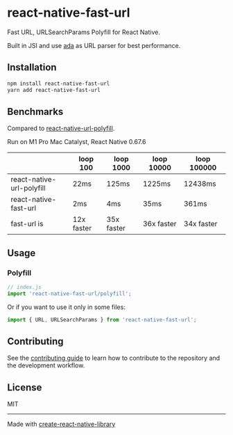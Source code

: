 # react-native-fast-url

Fast URL, URLSearchParams Polyfill for React Native.

Built in JSI and use [ada](https://github.com/ada-url/ada) as URL parser for best performance.

## Installation

```sh
npm install react-native-fast-url
yarn add react-native-fast-url
```

## Benchmarks

Compared to [react-native-url-polyfill](https://github.com/charpeni/react-native-url-polyfill/tree/main).

Run on M1 Pro Mac Catalyst, React Native 0.67.6

|                           | loop 100        | loop 1000       | loop 10000      | loop 100000     |
|---------------------------|------------|------------|------------|------------|
| react-native-url-polyfill | 22ms       | 125ms      | 1225ms     | 12438ms    |
| react-native-fast-url     | 2ms        | 4ms        | 35ms       | 361ms      |
| fast-url is               | 12x faster | 35x faster | 36x faster | 34x faster |

## Usage

### Polyfill

```js
// index.js
import 'react-native-fast-url/polyfill';
```

Or if you want to use it only in some files:

```js
import { URL, URLSearchParams } from 'react-native-fast-url';
```

## Contributing

See the [contributing guide](CONTRIBUTING.md) to learn how to contribute to the repository and the development workflow.

## License

MIT

---

Made with [create-react-native-library](https://github.com/callstack/react-native-builder-bob)
